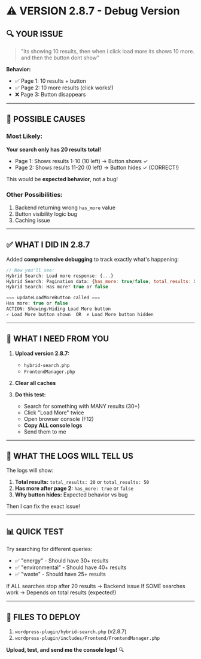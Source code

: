# ⚠️ VERSION 2.8.7 - Debug Version

## 🔍 **YOUR ISSUE**

> "its showing 10 results, then when i click load more its shows 10 more. and then the button dont show"

**Behavior:**
- ✅ Page 1: 10 results + button
- ✅ Page 2: 10 more results (click works!)
- ❌ Page 3: Button disappears

---

## 🐛 **POSSIBLE CAUSES**

### **Most Likely:**
**Your search only has 20 results total!**
- Page 1: Shows results 1-10 (10 left) → Button shows ✓
- Page 2: Shows results 11-20 (0 left) → Button hides ✓ (CORRECT!)

This would be **expected behavior**, not a bug!

### **Other Possibilities:**
1. Backend returning wrong `has_more` value
2. Button visibility logic bug
3. Caching issue

---

## ✅ **WHAT I DID IN 2.8.7**

Added **comprehensive debugging** to track exactly what's happening:

```javascript
// Now you'll see:
Hybrid Search: Load more response: {...}
Hybrid Search: Pagination data: {has_more: true/false, total_results: XX}
Hybrid Search: Has more? true or false

=== updateLoadMoreButton called ===
Has more: true or false
ACTION: Showing/Hiding Load More button
✓ Load More button shown  OR  ✗ Load More button hidden
```

---

## 📝 **WHAT I NEED FROM YOU**

1. **Upload version 2.8.7:**
   - `hybrid-search.php`
   - `FrontendManager.php`

2. **Clear all caches**

3. **Do this test:**
   - Search for something with MANY results (30+)
   - Click "Load More" twice
   - Open browser console (F12)
   - **Copy ALL console logs**
   - Send them to me

---

## 🎯 **WHAT THE LOGS WILL TELL US**

The logs will show:

1. **Total results:** `total_results: 20` or `total_results: 50`
2. **Has more after page 2:** `has_more: true` or `false`
3. **Why button hides:** Expected behavior vs bug

Then I can fix the exact issue!

---

## 📊 **QUICK TEST**

Try searching for different queries:
- ✅ "energy" - Should have 30+ results
- ✅ "environmental" - Should have 40+ results
- ✅ "waste" - Should have 25+ results

If ALL searches stop after 20 results → Backend issue
If SOME searches work → Depends on total results (expected!)

---

## 🚀 **FILES TO DEPLOY**

1. `wordpress-plugin/hybrid-search.php` (v2.8.7)
2. `wordpress-plugin/includes/Frontend/FrontendManager.php`

**Upload, test, and send me the console logs!** 🔍

